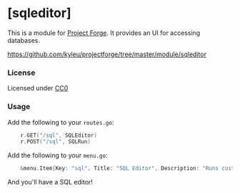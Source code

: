 # [sqleditor]

This is a module for [Project Forge](https://projectforge.dev). It provides an UI for accessing databases.

https://github.com/kyleu/projectforge/tree/master/module/sqleditor

### License

Licensed under [CC0](https://creativecommons.org/publicdomain/zero/1.0)

### Usage

Add the following to your `routes.go`:

```go
	r.GET("/sql", SQLEditor)
	r.POST("/sql", SQLRun)
```

Add the following to your `menu.go`:

```go
	&menu.Item{Key: "sql", Title: "SQL Editor", Description: "Runs custom SQL", Icon: "cog", Route: "/sql"}
```

And you'll have a SQL editor!
